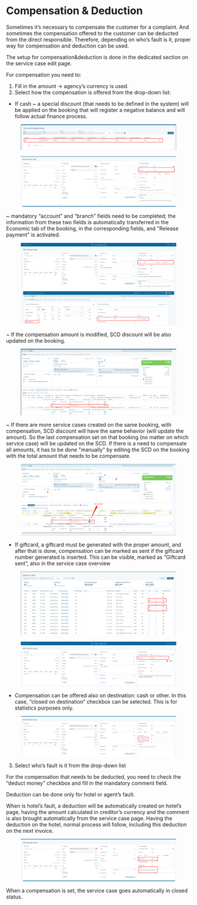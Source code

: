 # Compensation & Deduction

Sometimes it’s necessary to compensate the customer for a complaint. And sometimes the compensation offered to the customer can be deducted from the direct responsible. Therefore, depending on who’s fault is it, proper way for compensation and deduction can be used.

The setup for compensation\&deduction is done in the dedicated section on the service case edit page.

For compensation you need to:

1. Fill in the amount -> agency’s currency is used.
2. Select how the compensation is offered from the drop-down list:

* If cash \~ a special discount (that needs to be defined in the system) will be applied on the booking that will register a negative balance and will follow actual finance process.

<figure><img src="../.gitbook/assets/image (10) (1) (1) (1) (1) (1) (1) (1) (1) (1) (1) (1) (1) (1) (1) (1) (1) (1).png" alt=""><figcaption></figcaption></figure>

<figure><img src="../.gitbook/assets/image (11) (1) (1) (1) (1) (1) (1) (1) (1) (1) (1) (1) (1) (1) (1) (1) (1).png" alt=""><figcaption></figcaption></figure>

\~ mandatory “account” and “branch” fields need to be completed; the information from these two fields is automatically transferred in the Economic tab of the booking, in the corresponding fields, and "Release payment" is activated.

<figure><img src="../.gitbook/assets/image (13) (1) (1) (1) (1) (1) (1) (1) (1) (1) (1) (1) (1) (1).png" alt=""><figcaption></figcaption></figure>

\~ If the compensation amount is modified, SCD discount will be also updated on the booking.

<figure><img src="../.gitbook/assets/image (237).png" alt=""><figcaption></figcaption></figure>

\~ If there are more service cases created on the same booking, with compensation, SCD discount will have the same behavior (will update the amount). So the last compensation set on that booking (no matter on which service case) will be updated on the SCD. If there is a need to compensate all amounts, it has to be done "manually" by editing the SCD on the booking with the total amount that needs to be compensate.

<figure><img src="../.gitbook/assets/image (238).png" alt=""><figcaption></figcaption></figure>

* If giftcard, a giftcard must be generated with the proper amount, and after that is done, compensation can be marked as sent if the giftcard number generated is inserted. This can be visible, marked as “Giftcard sent”, also in the service case overview

<figure><img src="../.gitbook/assets/image (239).png" alt=""><figcaption></figcaption></figure>

<figure><img src="../.gitbook/assets/image (17) (1) (1) (1) (1) (1) (1) (1) (1) (1) (1) (1).png" alt=""><figcaption></figcaption></figure>

* Compensation can be offered also on destination: cash or other. In this case, “closed on destination” checkbox can be selected. This is for statistics purposes only.

<figure><img src="../.gitbook/assets/image (18) (1) (1) (1) (1) (1) (1) (1) (1) (1) (1).png" alt=""><figcaption></figcaption></figure>

3. Select who’s fault is it from the drop-down list

For the compensation that needs to be deducted, you need to check the “deduct money” checkbox and fill in the mandatory comment field.

Deduction can be done only for hotel or agent’s fault.

When is hotel’s fault, a deduction will be automatically created on hotel’s page, having the amount calculated in creditor’s currency and the comment is also brought automatically from the service case page. Having the deduction on the hotel, normal process will follow, including this deduction on the next invoice.

<figure><img src="../.gitbook/assets/image (19) (1) (1) (1) (1) (1) (1) (1) (1) (1).png" alt=""><figcaption></figcaption></figure>

When a compensation is set, the service case goes automatically in closed status.
